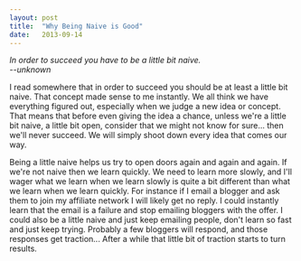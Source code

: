 ```yaml
---
layout: post
title:  "Why Being Naive is Good"
date:   2013-09-14
---
```


<p><i>In order to succeed you have to be a little bit naive.</i><br><i>--unknown</i></p><p><i></i>I read somewhere that in order to succeed you should be at least a little bit naive. That concept made sense to me instantly. We all think we have everything figured out, especially when we judge a new idea or concept. That means that before even giving the idea a chance, unless we're a little bit naive, a little bit open, consider that we might not know for sure... then we'll never succeed. We will simply shoot down every idea that comes our way.<br></p><p>Being a little naive helps us try to open doors again and again and again. If we're not naive then we learn quickly. We need to learn more slowly, and I'll wager what we learn when we learn slowly is quite a bit different than what we learn when we learn quickly. For instance if I email a blogger and ask them to join my affiliate network I will likely get no reply. I could instantly learn that the email is a failure and stop emailing bloggers with the offer. I could also be a little naive and just keep emailing people, don't learn so fast and just keep trying. Probably a few bloggers will respond, and those responses get traction... After a while that little bit of traction starts to turn results.</p>